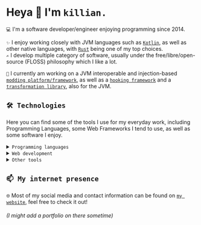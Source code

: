 # Heya 👋 I'm `killian.`

`💻` I'm a software developer/engineer enjoying programming since 2014. 

`✨` I enjoy working closely with JVM languages such as [`Kotlin`](https://kotlinlang.org),
as well as other native languages, with [`Rust`](https://rust-lang.org) being one of my top choices.  
`✍️` I develop multiple category of software, usually under the
free/libre/open-source (FLOSS) philosophy which I like a lot.

`🌱` I currently am working on a JVM interoperable and injection-based [`modding platform/framework`](https://github.com/stardust-enterprises/atlas-framework), 
as well as a [`hooking framework`](https://github.com/MizuSoftware/aspekt) and a [`transformation library`](https://github.com/stardust-enterprises/deface), 
also for the JVM.

## `🛠️ Technologies`

Here you can find some of the tools I use for my everyday work, including Programming Languages, some Web Frameworks I tend to use, as well as some software I enjoy.

<details>
  <summary>
    <code>Programming languages</code>
  </summary>
  </br>
  
  <div>
    <img src="https://github.com/devicons/devicon/blob/master/icons/kotlin/kotlin-original.svg" title="Kotlin" alt="Kotlin programming language logo" width="50" height="50"/>&nbsp;
    <img src="https://github.com/devicons/devicon/blob/master/icons/rust/rust-plain.svg" title="Rust" alt="Rust programming language logo" width="50" height="50"/>&nbsp;
    <img src="https://github.com/devicons/devicon/blob/master/icons/java/java-original-wordmark.svg" title="Java" alt="Java programming language logo" width="50" height="50"/>&nbsp;
    <img src="https://github.com/devicons/devicon/blob/master/icons/c/c-original.svg" title="C" alt="C programming language logo" width="50" height="50"/>&nbsp;
    <img src="https://github.com/devicons/devicon/blob/master/icons/python/python-original.svg" title="Python" alt="Python programming language logo" width="50" height="50"/>&nbsp;
  </div>
</details>
<details>
  <summary>
    <code>Web development</code>
  </summary>
  <h4>(this section is kinda lacking right now, but I'm working on improving it!)</h4>
  <div>  
    <img src="https://github.com/devicons/devicon/blob/master/icons/tailwindcss/tailwindcss-plain.svg" title="Tailwind CSS" alt="Tailwind CSS framework logo" width="50" height="50"/>&nbsp;
    <img src="https://github.com/devicons/devicon/blob/master/icons/react/react-original.svg" title="React" alt="React JS framework logo" width="50" height="50"/>&nbsp;
  </div>
</details>
<details>
  <summary>
    <code>Other tools</code>
  </summary>
  </br>
  <div>
    <img src="https://upload.wikimedia.org/wikipedia/commons/a/a5/Archlinux-icon-crystal-64.svg" title="ArchLinux" alt="ArchLinux distribution logo" width="50" height="50"/>&nbsp;
    <img src="https://github.com/devicons/devicon/blob/master/icons/debian/debian-original.svg" title="Debian" alt="Debian linux distribution logo" width="50" height="50"/>&nbsp;
    <img src="https://github.com/devicons/devicon/blob/master/icons/gentoo/gentoo-plain.svg" title="Gentoo" alt="Gentoo linux distribution logo" width="50" height="50"/>&nbsp;
    <img src="https://github.com/devicons/devicon/blob/master/icons/firefox/firefox-original.svg" title="Firefox Browser" alt="Firefox Browser logo" width="50" height="50"/>&nbsp;
    <img src="https://github.com/devicons/devicon/blob/master/icons/vim/vim-original.svg" title="VIM" alt="VIM text editor logo" width="50" height="50"/>&nbsp;
    <img src="https://github.com/xtrm-en/xtrm-en/blob/master/intellij-idea.svg" title="IntellIJ IDEA" alt="IntellIJ IDEA logo" width="50" height="50"/>&nbsp;
    <img src="https://github.com/devicons/devicon/blob/master/icons/gradle/gradle-plain.svg" title="Gradle" alt="Gradle build tool logo" width="50" height="50"/>&nbsp;
    <img src="https://github.com/devicons/devicon/blob/master/icons/bash/bash-plain.svg" title="Bash" alt="Bash shell logo" width="50" height="50"/>&nbsp;
    <img src="https://github.com/devicons/devicon/blob/master/icons/docker/docker-original.svg" title="Docker" alt="Docker logo" width="50" height="50"/>&nbsp;
  </div>
</details>
<!--
<img src="" title="" alt="" width="50" height="50"/>&nbsp;
-->

## `📫 My internet presence`

`🌐` Most of my social media and contact information can be found on [`my website`](https://xtrm.me), feel free to check it out!

###### *(I might add a portfolio on there sometime)*
